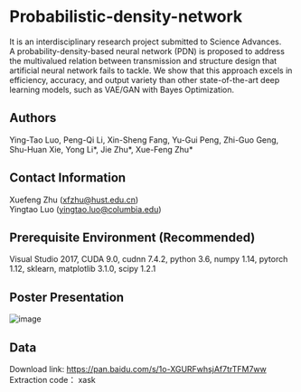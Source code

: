 # Probabilistic-density-network  
It is an interdisciplinary research project submitted to Science Advances.  
A probability-density-based neural network (PDN) is proposed to address the multivalued relation between transmission and structure design that artificial neural network fails to tackle.  We show that this approach excels in efficiency, accuracy, and output variety than other state-of-the-art deep learning models, such as VAE/GAN with Bayes Optimization.
## Authors
Ying-Tao Luo, Peng-Qi Li, Xin-Sheng Fang, Yu-Gui Peng, Zhi-Guo Geng, Shu-Huan Xie, Yong Li*, Jie Zhu*, Xue-Feng Zhu*
## Contact Information
Xuefeng Zhu (xfzhu@hust.edu.cn)  
Yingtao Luo (yingtao.luo@columbia.edu)
## Prerequisite Environment (Recommended)
Visual Studio 2017, CUDA 9.0, cudnn 7.4.2, python 3.6, numpy 1.14, pytorch 1.12, sklearn, matplotlib 3.1.0, scipy 1.2.1
## Poster Presentation
![image](https://github.com/yingtaoluo/Matermaterial-Multivalued-Inverse-Design/blob/master/POSTER%20PDN.jpg)  
## Data  
Download link: https://pan.baidu.com/s/1o-XGURFwhsjAf7trTFM7ww
Extraction code： xask
